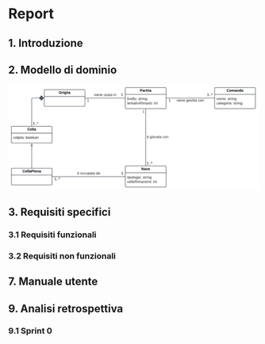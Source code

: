 # Report


## 1. Introduzione


## 2. Modello di dominio
![Modello concettuale](../drawings/ModelloConcettuale.png)


## 3. Requisiti specifici

### 3.1 Requisiti funzionali

### 3.2 Requisiti non funzionali


## 7. Manuale utente


## 9. Analisi retrospettiva

### 9.1 Sprint 0
